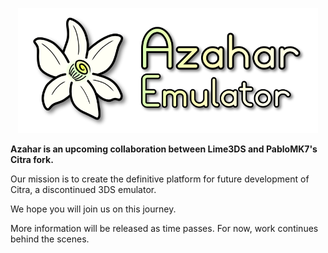 <p align="center">
<img width="480" height="200" src="https://github.com/azahar-emu/.github/blob/main/profile/resources/name_logo_embedded.svg?raw=true">
</p>

**Azahar is an upcoming collaboration between Lime3DS and PabloMK7's Citra fork.**

Our mission is to create the definitive platform for future development of Citra, a discontinued 3DS emulator.

We hope you will join us on this journey.

More information will be released as time passes. For now, work continues behind the scenes.